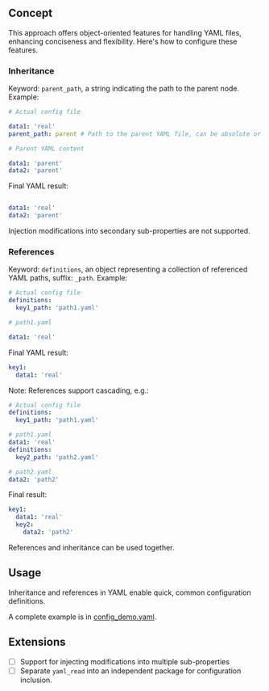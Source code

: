 ## Concept
This approach offers object-oriented features for handling YAML files, enhancing conciseness and flexibility. Here's how to configure these features.

### Inheritance
Keyword: `parent_path`, a string indicating the path to the parent node. Example:
```yaml
# Actual config file

data1: 'real'
parent_path: parent # Path to the parent YAML file, can be absolute or relative
```
```yaml
# Parent YAML content

data1: 'parent'
data2: 'parent'
```
Final YAML result:
```yaml

data1: 'real'
data2: 'parent'
```
Injection modifications into secondary sub-properties are not supported.

### References
Keyword: `definitions`, an object representing a collection of referenced YAML paths, suffix: `_path`. Example:
```yaml
# Actual config file
definitions:
  key1_path: 'path1.yaml'
```

```yaml
# path1.yaml

data1: 'real'
```

Final YAML result:
```yaml
key1:
  data1: 'real'
```

Note: References support cascading, e.g.:
```yaml
# Actual config file
definitions:
  key1_path: 'path1.yaml'
```
```yaml
# path1.yaml
data1: 'real'
definitions:
  key2_path: 'path2.yaml'
```
```yaml
# path2.yaml
data2: 'path2'
```
Final result:
```yaml
key1:
  data1: 'real'
  key2:
    data2: 'path2'
```

References and inheritance can be used together.

## Usage
Inheritance and references in YAML enable quick, common configuration definitions.

A complete example is in [config_demo.yaml](config_demo.yaml).

## Extensions
- [ ] Support for injecting modifications into multiple sub-properties
- [ ] Separate `yaml_read` into an independent package for configuration inclusion.